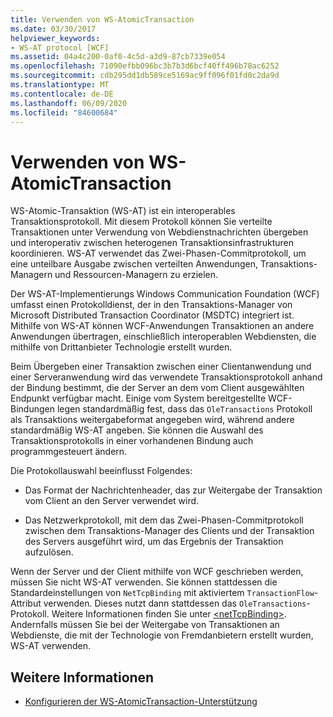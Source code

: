 ```yaml
---
title: Verwenden von WS-AtomicTransaction
ms.date: 03/30/2017
helpviewer_keywords:
- WS-AT protocol [WCF]
ms.assetid: 04a4c200-0af0-4c5d-a3d9-87cb7339e054
ms.openlocfilehash: 71090efbb096bc3b7b3d6bcf40ff496b78ac6252
ms.sourcegitcommit: cdb295dd1db589ce5169ac9ff096f01fd0c2da9d
ms.translationtype: MT
ms.contentlocale: de-DE
ms.lasthandoff: 06/09/2020
ms.locfileid: "84600684"
---
```

# <a name="using-ws-atomictransaction"></a>Verwenden von WS-AtomicTransaction
WS-Atomic-Transaktion (WS-AT) ist ein interoperables Transaktionsprotokoll. Mit diesem Protokoll können Sie verteilte Transaktionen unter Verwendung von Webdienstnachrichten übergeben und interoperativ zwischen heterogenen Transaktionsinfrastrukturen koordinieren. WS-AT verwendet das Zwei-Phasen-Commitprotokoll, um eine unteilbare Ausgabe zwischen verteilten Anwendungen, Transaktions-Managern und Ressourcen-Managern zu erzielen.  
  
 Der WS-AT-Implementierungs Windows Communication Foundation (WCF) umfasst einen Protokolldienst, der in den Transaktions-Manager von Microsoft Distributed Transaction Coordinator (MSDTC) integriert ist. Mithilfe von WS-AT können WCF-Anwendungen Transaktionen an andere Anwendungen übertragen, einschließlich interoperablen Webdiensten, die mithilfe von Drittanbieter Technologie erstellt wurden.  
  
 Beim Übergeben einer Transaktion zwischen einer Clientanwendung und einer Serveranwendung wird das verwendete Transaktionsprotokoll anhand der Bindung bestimmt, die der Server an dem vom Client ausgewählten Endpunkt verfügbar macht. Einige vom System bereitgestellte WCF-Bindungen legen standardmäßig fest, dass das `OleTransactions` Protokoll als Transaktions weitergabeformat angegeben wird, während andere standardmäßig WS-AT angeben. Sie können die Auswahl des Transaktionsprotokolls in einer vorhandenen Bindung auch programmgesteuert ändern.  
  
 Die Protokollauswahl beeinflusst Folgendes:  
  
- Das Format der Nachrichtenheader, das zur Weitergabe der Transaktion vom Client an den Server verwendet wird.  
  
- Das Netzwerkprotokoll, mit dem das Zwei-Phasen-Commitprotokoll zwischen dem Transaktions-Manager des Clients und der Transaktion des Servers ausgeführt wird, um das Ergebnis der Transaktion aufzulösen.  
  
 Wenn der Server und der Client mithilfe von WCF geschrieben werden, müssen Sie nicht WS-AT verwenden. Sie können stattdessen die Standardeinstellungen von `NetTcpBinding` mit aktiviertem `TransactionFlow`-Attribut verwenden. Dieses nutzt dann stattdessen das `OleTransactions`-Protokoll. Weitere Informationen finden Sie unter [\<netTcpBinding>](../../configure-apps/file-schema/wcf/nettcpbinding.md). Andernfalls müssen Sie bei der Weitergabe von Transaktionen an Webdienste, die mit der Technologie von Fremdanbietern erstellt wurden, WS-AT verwenden.  
  
## <a name="see-also"></a>Weitere Informationen

- [Konfigurieren der WS-AtomicTransaction-Unterstützung](configuring-ws-atomic-transaction-support.md)
